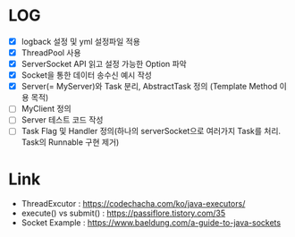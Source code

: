 # LOG
- [x] logback 설정 및 yml 설정파일 적용
- [x] ThreadPool 사용
- [x] ServerSocket API 읽고 설정 가능한 Option 파악
- [x] Socket을 통한 데이터 송수신 예시 작성
- [x] Server(= MyServer)와 Task 분리, AbstractTask 정의 (Template Method 이용 목적)
- [ ] MyClient 정의 
- [ ] Server 테스트 코드 작성 
- [ ] Task Flag 및 Handler 정의(하나의 serverSocket으로 여러가지 Task를 처리. Task의 Runnable 구현 제거) 

# Link 
- ThreadExcutor : https://codechacha.com/ko/java-executors/
- execute() vs submit() : https://passiflore.tistory.com/35
- Socket Example : https://www.baeldung.com/a-guide-to-java-sockets